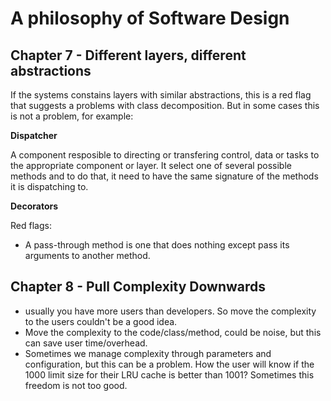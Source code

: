 # A philosophy of Software Design


## Chapter 7 - Different layers, different abstractions

If the systems constains layers with similar abstractions, this is a red flag that suggests a problems with class decomposition. But in some cases this is not a problem, for example:

**Dispatcher**

A component resposible to directing or transfering control, data or tasks to the appropriate component or layer. It select one of several possible methods and to do that, it need to have the same signature of the methods it is dispatching to.

**Decorators**

Red flags:

- A pass-through method is one that does nothing except pass its arguments to another method.

## Chapter 8 - Pull Complexity Downwards

- usually you have more users than developers. So move the complexity to the users couldn't be a good idea.
- Move the complexity to the code/class/method, could be noise, but this can save user time/overhead.
- Sometimes we manage complexity through parameters and configuration, but this can be a problem. How the user will know if the 1000 limit size for their LRU cache is better than 1001? Sometimes this freedom is not too good.
